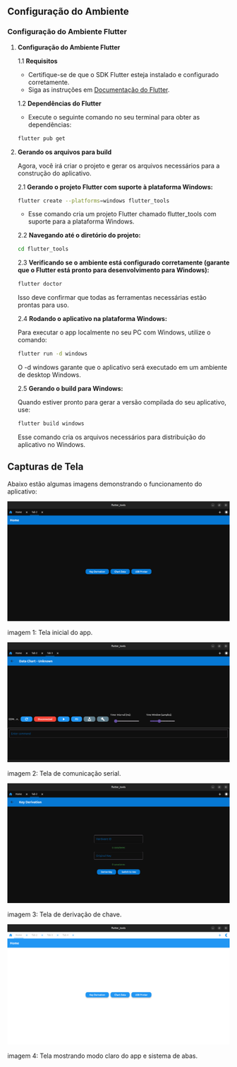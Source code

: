 
## Configuração do Ambiente

### Configuração do Ambiente Flutter

01. **Configuração do Ambiente Flutter**

    1.1 **Requisitos**
    
    - Certifique-se de que o SDK Flutter esteja instalado e configurado corretamente.
    - Siga as instruções em [Documentação do Flutter](https://docs.flutter.dev/get-started/install/windows/desktop).

    1.2 **Dependências do Flutter**
    - Execute o seguinte comando no seu terminal para obter as dependências:
    
    ```bash
    flutter pub get
    ```

02. **Gerando os arquivos para build**

    Agora, você irá criar o projeto e gerar os arquivos necessários para a construção do aplicativo.

    2.1 **Gerando o projeto Flutter com suporte à plataforma Windows:**

    ```bash
    flutter create --platforms=windows flutter_tools
    ```

    - Esse comando cria um projeto Flutter chamado flutter_tools com suporte para a plataforma Windows.

    2.2 **Navegando até o diretório do projeto:**

    ```bash
    cd flutter_tools
    ```

    2.3 **Verificando se o ambiente está configurado corretamente (garante que o Flutter está pronto para desenvolvimento para Windows):**

    ```bash
    flutter doctor
    ```

    Isso deve confirmar que todas as ferramentas necessárias estão prontas para uso.

    2.4 **Rodando o aplicativo na plataforma Windows:**

    Para executar o app localmente no seu PC com Windows, utilize o comando:

    ```bash
    flutter run -d windows
    ```

    O -d windows garante que o aplicativo será executado em um ambiente de desktop Windows.

    2.5 **Gerando o build para Windows:**

    Quando estiver pronto para gerar a versão compilada do seu aplicativo, use:

    ```bash
    flutter build windows
    ```
    Esse comando cria os arquivos necessários para distribuição do aplicativo no Windows.

## Capturas de Tela

Abaixo estão algumas imagens demonstrando o funcionamento do aplicativo:

<p align="center">
  <img src="assets/screenshots/Screenshot-menu-dark.png" alt="Tela inicial do app" width="600"/>
</p>
<p>imagem 1: Tela inicial do app.</p>

<p align="center">
  <img src="assets/screenshots/Screenshot-data-chart.png" alt="Outra funcionalidade do app" width="600"/>
</p>
<p>imagem 2: Tela de comunicação serial.</p>

<p align="center">
  <img src="assets/screenshots/Screenshot-key-derivation.png" alt="Outra funcionalidade do app" width="600"/>
</p>
<p>imagem 3: Tela de derivação de chave.</p>


<p align="center">
  <img src="assets/screenshots/Screenshot-menu-light.png" alt="Tela inicial do app claro" width="600"/>
</p>
<p>imagem 4: Tela mostrando modo claro do app e sistema de abas.</p>

